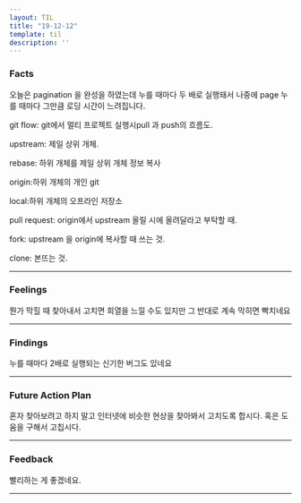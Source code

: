 ```yaml
---
layout: TIL
title: "19-12-12"
template: til
description: ''
---
```



### Facts

오늘은 pagination 을 완성을 하였는데 누를 때마다 두 배로 실행돼서 나중에 page 누를 때마다 그만큼 로딩 시간이 느려집니다.

git flow: git에서 멀티 프로젝트 실행시pull 과 push의 흐름도.

upstream: 제일 상위 개체.

rebase: 하위 개체를 제일 상위 개체 정보 복사

origin:하위 개체의 개인 git

local:하위 개체의 오프라인 저장소

pull request: origin에서 upstream 올릴 시에 올려달라고 부탁할 때.

fork: upstream 을 origin에 복사할 때 쓰는 것.

clone: 본뜨는 것.

---

### Feelings

뭔가 막힐 때 찾아내서 고치면 희열을 느낄 수도 있지만 그 반대로 계속 막히면 빡치네요

---

### Findings

누를 때마다 2배로 실행되는 신기한 버그도 있네요

---

### Future Action Plan

혼자 찾아보려고 하지 말고 인터넷에 비슷한 현상을 찾아봐서 고치도록 합시다. 혹은 도움을 구해서 고칩시다.

---

### Feedback

빨리하는 게 좋겠네요.

---
